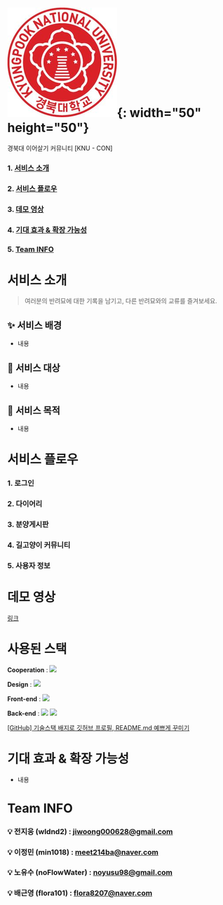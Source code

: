 # ![image](image.png){: width="50" height="50"}</br>
경북대 이어살기 커뮤니티 [KNU - CON]


### 1. [서비스 소개](notion://www.notion.so/928bf1591414452798c30e166d1b8d69#%EC%84%9C%EB%B9%84%EC%8A%A4-%EC%86%8C%EA%B0%9C)

### 2. [서비스 플로우](notion://www.notion.so/928bf1591414452798c30e166d1b8d69#%EC%84%9C%EB%B9%84%EC%8A%A4-%ED%94%8C%EB%A1%9C%EC%9A%B0)

### 3. [데모 영상](notion://www.notion.so/928bf1591414452798c30e166d1b8d69#%EB%8D%B0%EB%AA%A8-%EC%98%81%EC%83%81)

### 4. [기대 효과 & 확장 가능성](notion://www.notion.so/928bf1591414452798c30e166d1b8d69#%EA%B8%B0%EB%8C%80-%ED%9A%A8%EA%B3%BC-&-%ED%99%95%EC%9E%A5-%EA%B0%80%EB%8A%A5%EC%84%B1)

### 5. [Team INFO](notion://www.notion.so/928bf1591414452798c30e166d1b8d69#team-info)

# 서비스 소개

> 여러분의 반려묘에 대한 기록을 남기고, 다른 반려묘와의 교류를 즐겨보세요.
> 

## ✨ 서비스 배경

- 내용

## 🎯 서비스 대상

- 내용

## 🚀 서비스 목적

- 내용

# 서비스 플로우

### 1. 로그인

### 2. 다이어리

### 3. 분양게시판

### 4. 길고양이 커뮤니티

### 5. 사용자 정보

# 데모 영상

[링크](notion://www.notion.so/%EB%A7%81%ED%81%AC)

# 사용된 스택

**Cooperation** :
<img src="https://img.shields.io/badge/GitHub-181717?style=for-the-badge&logo=Github&logoColor=white">

**Design** :
<img src="https://img.shields.io/badge/Figma-F24E1E?style=for-the-badge&logo=Figma&logoColor=white">

**Front-end** :
<img src="https://img.shields.io/badge/Swift-F05138?style=for-the-badge&logo=Swift&logoColor=white">

**Back-end** :
<img src="https://img.shields.io/badge/Spring-6DB33F?style=for-the-badge&logo=Spring&logoColor=white">
<img src="https://img.shields.io/badge/Mysql-4479A1?style=for-the-badge&logo=Mysql&logoColor=white">

[[GitHub] 기술스택 배지로 깃허브 프로필, README.md 예쁘게 꾸미기](https://cocoon1787.tistory.com/689)

# 기대 효과 & 확장 가능성

- 내용

# Team INFO

### 💡 전지웅 (wldnd2) : [jiwoong000628@gmail.com](mailto:jiwoong000628@gmail.com)

### 💡 이정민 (min1018) : [meet214ba@naver.com](mailto:meet214ba@naver.com)

### 💡 노유수 (noFlowWater) : [noyusu98@gmail.com](mailto:noyusu98@gmail.com)

### 💡 배근영 (flora101) : [flora8207@naver.com](mailto:flora8207@naver.com)